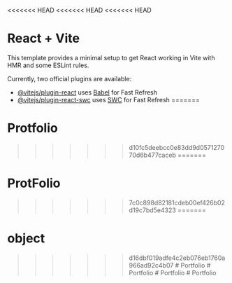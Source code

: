 <<<<<<< HEAD
<<<<<<< HEAD
<<<<<<< HEAD
# React + Vite

This template provides a minimal setup to get React working in Vite with HMR and some ESLint rules.

Currently, two official plugins are available:

- [@vitejs/plugin-react](https://github.com/vitejs/vite-plugin-react/blob/main/packages/plugin-react/README.md) uses [Babel](https://babeljs.io/) for Fast Refresh
- [@vitejs/plugin-react-swc](https://github.com/vitejs/vite-plugin-react-swc) uses [SWC](https://swc.rs/) for Fast Refresh
=======
# Protfolio
>>>>>>> d10fc5deebcc0e83dd9d057127070d6b477caceb
=======
# ProtFolio
>>>>>>> 7c0c898d82181cdeb00ef426b02d19c7bd5e4323
=======
# object
>>>>>>> d16dbf019adfe4c2eb076eb1760a966ad92c4b07
#   P o r t f o l i o  
 #   P o r t f o l i o  
 #   P o r t f o l i o  
 #   P o r t f o l i o  
 